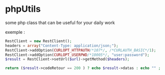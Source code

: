 # phpUtils
some php class that can be useful for your daily work

exemple :
```php
RestClient = new RestClient();
headers = array("Content-Type: application/json;");
RestClient->addOption(CURLOPT_HTTPAUTH/*107*/, /*CURLAUTH_BASIC*/1);
RestClient->addOption(CURLOPT_USERPWD/*10005*/, "user:password");
$result = RestClient->setUrl($url)->getMethod($headers);

return ($result->codeRetour == 200 ) ? echo $result->datas : echo "" ;
```
